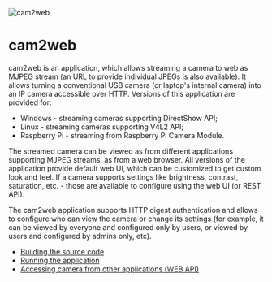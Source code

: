 ![cam2web](https://github.com/cvsandbox/cam2web/blob/master/images/cam2web.png)
# cam2web

cam2web is an application, which allows streaming a camera to web as MJPEG stream (an URL to provide individual JPEGs is also available). It allows turning a conventional USB camera (or laptop's internal camera) into an IP camera accessible over HTTP. Versions of this application are provided for:
* Windows - streaming cameras supporting DirectShow API;
* Linux - streaming cameras supporting V4L2 API;
* Raspberry Pi - streaming from Raspberry Pi Camera Module.

The streamed camera can be viewed as from different applications supporting MJPEG streams, as from a web browser. All versions of the application provide default web UI, which can be customized to get custom look and feel. If a camera supports settings like brightness, contrast, saturation, etc. - those are available to configure using the web UI (or REST API).

The cam2web application supports HTTP digest authentication and allows to configure who can view the camera or change its settings (for example, it can be viewed by everyone and configured only by users, or viewed by users and configured by admins only, etc).

* [Building the source code](Building.md)
* [Running the application](Running.md)
* [Accessing camera from other applications (WEB API)](WebAPI.md)
